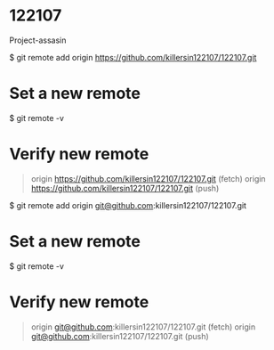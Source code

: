 # 122107
Project-assasin


$ git remote add origin https://github.com/killersin122107/122107.git
# Set a new remote

$ git remote -v
# Verify new remote
> origin  https://github.com/killersin122107/122107.git (fetch)
> origin  https://github.com/killersin122107/122107.git (push)

$ git remote add origin git@github.com:killersin122107/122107.git
# Set a new remote

$ git remote -v
# Verify new remote
> origin  git@github.com:killersin122107/122107.git (fetch)
> origin  git@github.com:killersin122107/122107.git (push)
